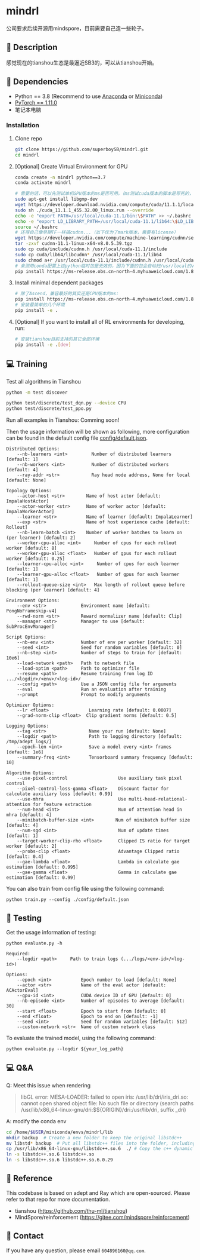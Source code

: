 # mindrl
公司要求后续开源用mindspore，目前需要自己造一些轮子。
## :page_facing_up: Description
感觉现在的tianshou生态是最逼近SB3的，可以从tianshou开始。
## :wrench: Dependencies
- Python == 3.8 (Recommend to use [Anaconda](https://www.anaconda.com/download/#linux) or [Miniconda](https://docs.conda.io/en/latest/miniconda.html))
- [PyTorch == 1.11.0](https://pytorch.org/)
- 笔记本电脑
### Installation
1. Clone repo
    ```bash
    git clone https://github.com/superboySB/mindrl.git
    cd mindrl
    ```
   
2. [Optional] Create Virtual Environment for GPU
   
   ```sh
   conda create -n mindrl python==3.7
   conda activate mindrl
   
   # 需要的话，可以先测试单机GPU版本的ms是否可用。（ms测试cuda版本的脚本是写死的，因此只能精准参考指南）
   sudo apt-get install libgmp-dev
   wget https://developer.download.nvidia.com/compute/cuda/11.1.1/local_installers/cuda_11.1.1_455.32.00_linux.run
   sudo sh ./cuda_11.1.1_455.32.00_linux.run --override
   echo -e "export PATH=/usr/local/cuda-11.1/bin:\$PATH" >> ~/.bashrc
   echo -e "export LD_LIBRARY_PATH=/usr/local/cuda-11.1/lib64:\$LD_LIBRARY_PATH" >> ~/.bashrc
   source ~/.bashrc
   # 还得自己像早期TF一样搞cudnn...（以下仅为了mark版本，需要有license）
   wget https://developer.nvidia.com/compute/machine-learning/cudnn/secure/8.0.5/11.1_20201106/cudnn-11.1-linux-x64-v8.0.5.39.tgz
   tar -zxvf cudnn-11.1-linux-x64-v8.0.5.39.tgz
   sudo cp cuda/include/cudnn.h /usr/local/cuda-11.1/include
   sudo cp cuda/lib64/libcudnn* /usr/local/cuda-11.1/lib64
   sudo chmod a+r /usr/local/cuda-11.1/include/cudnn.h /usr/local/cuda-11.1/lib64/libcudnn*
   # 亲测用conda配置上述python临时包是无效的，因为下面的包会自动扫/usr/local的version,也可直接改ms出错位置的源代码
   pip install https://ms-release.obs.cn-north-4.myhuaweicloud.com/1.8.1/MindSpore/gpu/x86_64/cuda-11.1/mindspore_gpu-1.8.1-cp37-cp37m-linux_x86_64.whl --trusted-host ms-release.obs.cn-north-4.myhuaweicloud.com -i https://pypi.tuna.tsinghua.edu.cn/simple
   ```
3. Install minimal dependent packages
    ```sh
    # 除了Ascend，兼容最好的其实还是CPU版本的ms:
    pip install https://ms-release.obs.cn-north-4.myhuaweicloud.com/1.8.1/MindSpore/cpu/x86_64/mindspore-1.8.1-cp37-cp37m-linux_x86_64.whl --trusted-host ms-release.obs.cn-north-4.myhuaweicloud.com -i https://pypi.tuna.tsinghua.edu.cn/simple
    # 安装最简单的几个环境
    pip install -e . 
    ```
4. [Optional] If you want to install all of RL environments for developing, run:
	
	```sh
	# 安装tianshou目前支持的其它全部环境
	pip install -e .[dev]
	```


## :computer: Training

Test all algorithms in Tianshou
```bash
python -m test discover

python test/discrete/test_dqn.py --device CPU
python test/discrete/test_ppo.py
```
Run all examples in Tianshou: Comming soon!



Then the usage information will be shown as following, more configuration can be found in the default config file [config/default.json](https://github.com/BIT-MCS/DRL-DisasterVC/mcs/config/default.json).

```
Distributed Options:
    --nb-learners <int>         Number of distributed learners [default: 1]
    --nb-workers <int>          Number of distributed workers [default: 4]
    --ray-addr <str>            Ray head node address, None for local [default: None]

Topology Options:
    --actor-host <str>        Name of host actor [default: ImpalaHostActor]
    --actor-worker <str>      Name of worker actor [default: ImpalaWorkerActor]
    --learner <str>           Name of learner [default: ImpalaLearner]
    --exp <str>               Name of host experience cache [default: Rollout]
    --nb-learn-batch <int>    Number of worker batches to learn on (per learner) [default: 2]
    --worker-cpu-alloc <int>     Number of cpus for each rollout worker [default: 8]
    --worker-gpu-alloc <float>   Number of gpus for each rollout worker [default: 0.25]
    --learner-cpu-alloc <int>     Number of cpus for each learner [default: 1]
    --learner-gpu-alloc <float>   Number of gpus for each learner [default: 1]
    --rollout-queue-size <int>   Max length of rollout queue before blocking (per learner) [default: 4]

Environment Options:
    --env <str>             Environment name [default: PongNoFrameskip-v4]
    --rwd-norm <str>        Reward normalizer name [default: Clip]
    --manager <str>         Manager to use [default: SubProcEnvManager]

Script Options:
    --nb-env <int>          Number of env per worker [default: 32]
    --seed <int>            Seed for random variables [default: 0]
    --nb-step <int>         Number of steps to train for [default: 10e6]
    --load-network <path>   Path to network file
    --load-optim <path>     Path to optimizer file
    --resume <path>         Resume training from log ID .../<logdir>/<env>/<log-id>/
    --config <path>         Use a JSON config file for arguments
    --eval                  Run an evaluation after training
    --prompt                Prompt to modify arguments

Optimizer Options:
    --lr <float>               Learning rate [default: 0.0007]
    --grad-norm-clip <float>  Clip gradient norms [default: 0.5]

Logging Options:
    --tag <str>                Name your run [default: None]
    --logdir <path>            Path to logging directory [default: /tmp/adept_logs/]
    --epoch-len <int>          Save a model every <int> frames [default: 1e6]
    --summary-freq <int>       Tensorboard summary frequency [default: 10]

Algorithm Options:
    --use-pixel-control                   Use auxiliary task pixel control
    --pixel-control-loss-gamma <float>    Discount factor for calculate auxiliary loss [default: 0.99]
    --use-mhra                            Use multi-head-relational-attention for feature extraction 
    --num-head <int>                      Num of attention head in mhra [default: 4]
    --minibatch-buffer-size <int>        Num of minibatch buffer size [default: 4]
    --num-sgd <int>                       Num of update times [default: 1]
    --target-worker-clip-rho <float>      Clipped IS ratio for target worker [default: 2]
    --probs-clip <float>                  Advantage Clipped ratio [default: 0.4]
    --gae-lambda <float>                  Lambda in calculate gae estimation [default: 0.995]
    --gae-gamma <float>                   Gamma in calculate gae estimation [default: 0.99]
```
You can also train from config file using the following command:
```
python train.py --config ./config/default.json
```
## :checkered_flag: Testing
Get the usage information of testing:
```
python evaluate.py -h 
```
```
Required:
    --logdir <path>     Path to train logs (.../logs/<env-id>/<log-id>)

Options:
    --epoch <int>           Epoch number to load [default: None]
    --actor <str>           Name of the eval actor [default: ACActorEval]
    --gpu-id <int>          CUDA device ID of GPU [default: 0]
    --nb-episode <int>      Number of episodes to average [default: 30]
    --start <float>         Epoch to start from [default: 0]
    --end <float>           Epoch to end on [default: -1]
    --seed <int>            Seed for random variables [default: 512]
    --custom-network <str>  Name of custom network class
```
To evaluate the trained model, using the following command:
```
python evaluate.py --logdir ${your_log_path}
```

## :computer: Q&A
Q: Meet this issue when rendering
> libGL error: MESA-LOADER: failed to open iris: /usr/lib/dri/iris_dri.so: cannot open shared object file: No such file or directory (search paths /usr/lib/x86_64-linux-gnu/dri:\$${ORIGIN}/dri:/usr/lib/dri, suffix _dri)

A: modify the conda env

```sh
cd /home/$USER/miniconda/envs/mindrl/lib
mkdir backup  # Create a new folder to keep the original libstdc++
mv libstd* backup  # Put all libstdc++ files into the folder, including soft links
cp /usr/lib/x86_64-linux-gnu/libstdc++.so.6  ./ # Copy the c++ dynamic link library of the system here
ln -s libstdc++.so.6 libstdc++.so
ln -s libstdc++.so.6 libstdc++.so.6.0.29
```



## :clap: Reference
This codebase is based on adept and Ray which are open-sourced. Please refer to that repo for more documentation.
- tianshou (https://github.com/thu-ml/tianshou)
- MindSpore/reinforcement (https://gitee.com/mindspore/reinforcement)

## :e-mail: Contact
If you have any question, please email `604896160@qq.com`.

